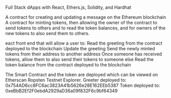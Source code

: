Full Stack dApps with React, Ethers.js, Solidity, and Hardhat


A contract for creating and updating a message on the Ethereum blockchain
A contract for minting tokens, then allowing the owner of the contract to send tokens to others and to read the token balances, and for owners of the new tokens to also send them to others.

eact front end that will allow a user to:
Read the greeting from the contract deployed to the blockchain
Update the greeting
Send the newly minted tokens from their address to another address
Once someone has received tokens, allow them to also send their tokens to someone else
Read the token balance from the contract deployed to the blockchain

The Smart Contract  and the token are deployed which can be viewed on Etherscan Ropsten Testnet Explorer.
Greeter deployed to: 0x754AD6cc8FC6ac3823A41b5626e28E162EEb5387
Token deployed to: 0xeBbB2Ef2F0ebdA2929aD36a09f832F6c9bf64349
